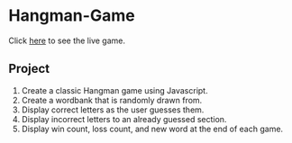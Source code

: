 <h1>Hangman-Game</h1>

Click [here](https://jasonaron.github.io/Hangman-Game/) to see the live game.

<h2>Project</h2>

1. Create a classic Hangman game using Javascript.
1. Create a wordbank that is randomly drawn from.
1. Display correct letters as the user guesses them.
1. Display incorrect letters to an already guessed section.
1. Display win count, loss count, and new word at the end of each game.


